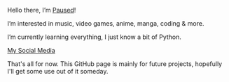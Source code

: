Hello there, I’m [Paused](https://pausedweb.carrd.co)!

I’m interested in music, video games, anime, manga, coding & more.

I’m currently learning everything, I just know a bit of Python.

[My Social Media](https://pausedweb.carrd.co/#contact)

That's all for now. This GitHub page is mainly for future projects, hopefully I'll get some use out of it someday.

